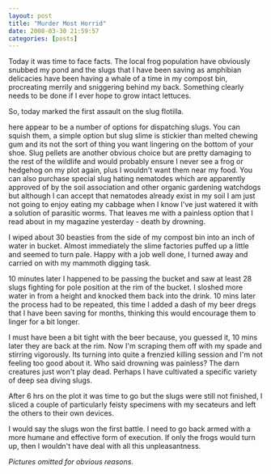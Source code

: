 ```yaml
---
layout: post
title: "Murder Most Horrid"
date: 2008-03-30 21:59:57
categories: [posts]
---
```


Today it was time to face facts. The local frog population have obviously snubbed my pond and the slugs that I have been saving as amphibian delicacies have been having a whale of a time in my compost bin, procreating merrily and sniggering behind my back. Something clearly needs to be done if I ever hope to grow intact lettuces.

So, today marked the first assault on the slug flotilla.

here appear to be a number of options for dispatching slugs. You can squish them, a simple option but slug slime is stickier than melted chewing gum and its not the sort of thing you want lingering on the bottom of your shoe. Slug pellets are another obvious choice but are pretty damaging to the rest of the wildlife and would probably ensure I never see a frog or hedgehog on my plot again, plus I wouldn't want them near my food. You can also purchase special slug hating nematodes which are apparently approved of by the soil association and other organic gardening watchdogs but although I can accept that nematodes already exist in my soil I am just not going to enjoy eating my cabbage when I know I've just watered it with a solution of parasitic worms. That leaves me with a painless option that I read about in my magazine yesterday - death by drowning.

I wiped about 30 beasties from the side of my compost bin into an inch of water in bucket. Almost immediately the slime factories puffed up a little and seemed to turn pale. Happy with a job well done, I turned away and carried on with my mammoth digging task.

10 minutes later I happened to be passing the bucket and saw at least 28 slugs fighting for pole position at the rim of the bucket. I sloshed more water in from a height and knocked them back into the drink. 10 mins later the process had to be repeated, this time I added a dash of my beer dregs that I have been saving for months, thinking this would encourage them to linger for a bit longer.

I must have been a bit tight with the beer because, you guessed it, 10 mins later they are back at the rim. Now I'm scraping them off with my spade and stirring vigorously. Its turning into quite a frenzied killing session and I'm not feeling too good about it. Who said drowning was painless? The darn creatures just won't play dead. Perhaps I have cultivated a specific variety of deep sea diving slugs.

After 6 hrs on the plot it was time to go but the slugs were still not finished, I sliced a couple of particularly feisty specimens with my secateurs and left the others to their own devices.

I would say the slugs won the first battle. I need to go back armed with a more humane and effective form of execution. If only the frogs would turn up, then I wouldn't have deal with all this unpleasantness.

 _Pictures omitted for obvious reasons._
